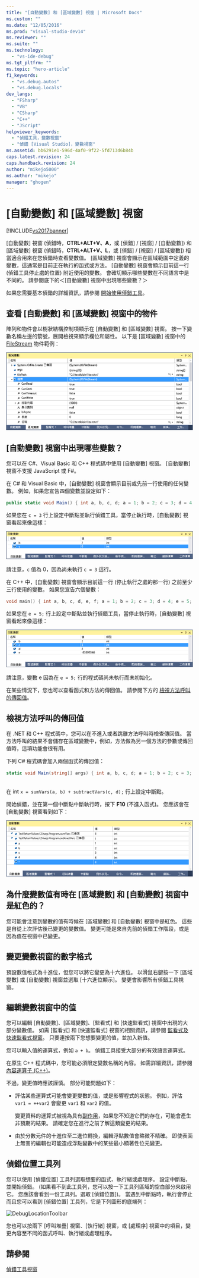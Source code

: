 ```yaml
---
title: "[自動變數] 和 [區域變數] 視窗 | Microsoft Docs"
ms.custom: ""
ms.date: "12/05/2016"
ms.prod: "visual-studio-dev14"
ms.reviewer: ""
ms.suite: ""
ms.technology: 
  - "vs-ide-debug"
ms.tgt_pltfrm: ""
ms.topic: "hero-article"
f1_keywords: 
  - "vs.debug.autos"
  - "vs.debug.locals"
dev_langs: 
  - "FSharp"
  - "VB"
  - "CSharp"
  - "C++"
  - "JScript"
helpviewer_keywords: 
  - "偵錯工具，變數視窗"
  - "偵錯 [Visual Studio]，變數視窗"
ms.assetid: bb6291e1-596d-4af0-9f22-5fd713d6b84b
caps.latest.revision: 24
caps.handback.revision: 24
author: "mikejo5000"
ms.author: "mikejo"
manager: "ghogen"
---
```

# [自動變數] 和 [區域變數] 視窗
[!INCLUDE[vs2017banner](../code-quality/includes/vs2017banner.md)]

\[自動變數\] 視窗 \(偵錯時，**CTRL\+ALT\+V、A**，或 \[偵錯\] \/ \[視窗\] \/ \[自動變數\]\) 和 \[區域變數\] 視窗 \(偵錯時，**CTRL\+ALT\+V、L**，或 \[偵錯\] \/ \[視窗\] \/ \[區域變數\]\) 相當適合用來在您偵錯時查看變數值。 \[區域變數\] 視窗會顯示在區域範圍中定義的變數，這通常是目前正在執行的函式或方法。 \[自動變數\] 視窗會顯示目前這一行 \(偵錯工具停止處的位置\) 附近使用的變數。 會確切顯示哪些變數在不同語言中是不同的。 請參閱底下的＜\[自動變數\] 視窗中出現哪些變數？＞  
  
 如果您需要基本偵錯的詳細資訊，請參閱 [開始使用偵錯工具](../debugger/getting-started-with-the-debugger.md)。  
  
## 查看 \[自動變數\] 和 \[區域變數\] 視窗中的物件  
 陣列和物件會以樹狀結構控制項顯示在 \[自動變數\] 和 \[區域變數\] 視窗。 按一下變數名稱左邊的箭號，展開檢視來顯示欄位和屬性。 以下是 \[區域變數\] 視窗中的 [FileStream](../Topic/FileStream%20Class.md) 物件範例：  
  
 ![區域變數 &#45; FileStream](../debugger/media/locals-filestream.png "Locals\-FileStream")  
  
## \[自動變數\] 視窗中出現哪些變數？  
 您可以在 C\#、Visual Basic 和 C\+\+ 程式碼中使用 \[自動變數\] 視窗。 \[自動變數\] 視窗不支援 JavaScript 或 F\#。  
  
 在 C\# 和 Visual Basic 中，\[自動變數\] 視窗會顯示目前或先前一行使用的任何變數。 例如，如果您宣告四個變數並設定如下：  
  
```c#  
public static void Main() { int a, b, c, d; a = 1; b = 2; c = 3; d = 4; }  
```  
  
 如果您在 `c = 3` 行上設定中斷點並執行偵錯工具，當停止執行時，\[自動變數\] 視窗看起來像這樣：  
  
 ![Autos&#45;CSharp](../debugger/media/autos-csharp.png "Autos\-CSharp")  
  
 請注意，`c` 值為 0，因為尚未執行 `c = 3` 這行。  
  
 在 C\+\+ 中，\[自動變數\] 視窗會顯示目前這一行 \(停止執行之處的那一行\) 之前至少三行使用的變數。 如果您宣告六個變數：  
  
```cpp  
void main() { int a, b, c, d, e, f; a = 1; b = 2; c = 3; d = 4; e = 5; f = 6; }  
```  
  
 如果您在 `e = 5;` 行上設定中斷點並執行偵錯工具，當停止執行時，\[自動變數\] 視窗看起來像這樣：  
  
 ![Autos&#45;Cplus](../debugger/media/autos-cplus.png "Autos\-Cplus")  
  
 請注意，變數 e 因為在  `e = 5;`  行的程式碼尚未執行而未初始化。  
  
 在某些情況下，您也可以查看函式和方法的傳回值。 請參閱下方的 [檢視方法呼叫的傳回值](#bkmk_returnValue)。  
  
##  <a name="bkmk_returnValue"></a> 檢視方法呼叫的傳回值  
 在 .NET 和 C\+\+ 程式碼中，您可以在不進入或者跳離方法呼叫時檢查傳回值。 當方法呼叫的結果不會儲存在區域變數中，例如，方法做為另一個方法的參數或傳回值時，這項功能會很有用。  
  
 下列 C\# 程式碼會加入兩個函式的傳回值：  
  
```c#  
static void Main(string[] args) { int a, b, c, d; a = 1; b = 2; c = 3; d = 4; int x = sumVars(a, b) + subtractVars(c, d); } private static int sumVars(int i, int j) { return i + j; } private static int subtractVars(int i, int j) { return j - i; }  
  
```  
  
 在 int `x = sumVars(a, b) + subtractVars(c, d);`  行上設定中斷點。  
  
 開始偵錯，並在第一個中斷點中斷執行時，按下 **F10** \(不進入函式\)。 您應該會在 \[自動變數\] 視窗看到如下：  
  
 ![AutosReturnValueCSharp2](../debugger/media/autosreturnvaluecsharp2.png "AutosReturnValueCSharp2")  
  
## 為什麼變數值有時在 \[區域變數\] 和 \[自動變數\] 視窗中是紅色的？  
 您可能會注意到變數的值有時候在 \[區域變數\] 和 \[自動變數\] 視窗中是紅色。 這些是自從上次評估後已變更的變數值。 變更可能是來自先前的偵錯工作階段，或是因為值在視窗中已變更。  
  
## 變更變數視窗的數字格式  
 預設數值格式為十進位，但您可以將它變更為十六進位。 以滑鼠右鍵按一下 \[區域變數\] 或 \[自動變數\] 視窗並選取 \[十六進位顯示\]。 變更會影響所有偵錯工具視窗。  
  
## 編輯變數視窗中的值  
 您可以編輯 \[自動變數\]、\[區域變數\]、\[監看式\] 和 \[快速監看式\] 視窗中出現的大部分變數值。 如需 \[監看式\] 和 \[快速監看式\] 視窗的相關資訊，請參閱 [監看式及快速監看式視窗](../debugger/watch-and-quickwatch-windows.md)。 只要連按兩下您想要變更的值，並加入新值。  
  
 您可以輸入值的運算式，例如 `a + b`。 偵錯工具接受大部分的有效語言運算式。  
  
 在原生 C\+\+ 程式碼中，您可能必須限定變數名稱的內容。 如需詳細資訊，請參閱[內容運算子 \(C\+\+\)](../debugger/context-operator-cpp.md)。  
  
 不過，變更值時應該謹慎。 部分可能問題如下：  
  
-   評估某些運算式可能會變更變數的值，或是影響程式的狀態。 例如，評估 `var1 = ++var2` 會變更 `var1` 和 `var2` 的值。  
  
     變更資料的運算式被視為具有[副作用](https://en.wikipedia.org/wiki/Side_effect_\(computer_science\))，如果您不知道它們的存在，可能會產生非預期的結果。 請確定您在進行之前了解這類變更的結果。  
  
-   由於分數元件的十進位至二進位轉換，編輯浮點數值會略微不精確。 即使表面上無害的編輯也可能造成浮點變數中的某些最小顯著性位元變更。  
  
## 偵錯位置工具列  
 您可以使用 \[偵錯位置\] 工具列選取想要的函式、執行緒或處理序。 設定中斷點，並開始偵錯。 \(如果看不到此工具列，您可以按一下工具列區域的空白部分來啟用它。 您應該會看到一份工具列。選取 \[偵錯位置\]\)。 當遇到中斷點時，執行會停止而且您可以看到 \[偵錯位置\] 工具列，它是下列圖形的底端列：  
  
 ![DebugLocationToolbar](~/docs/debugger/media/debuglocationtoolbar.png "DebugLocationToolbar")  
  
 您也可以按兩下 \[呼叫堆疊\] 視窗、\[執行緒\] 視窗，或 \[處理序\] 視窗中的項目，變更內容至不同的函式呼叫、執行緒或處理程序。  
  
## 請參閱  
 [偵錯工具視窗](../debugger/debugger-windows.md)